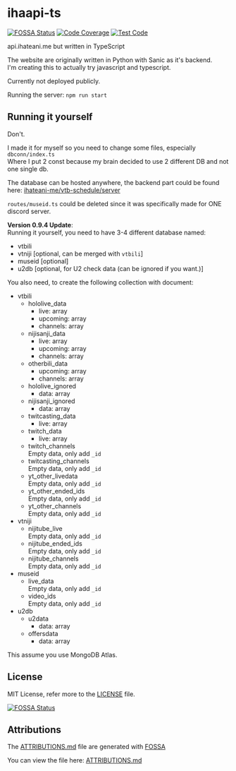 # ihaapi-ts
[![FOSSA Status](https://app.fossa.com/api/projects/git%2Bgithub.com%2Fnoaione%2Fihaapi-ts.svg?type=small)](https://app.fossa.com/projects/git%2Bgithub.com%2Fnoaione%2Fihaapi-ts?ref=badge_small) [![Code Coverage](https://img.shields.io/codecov/c/github/ihateani-me/ihaapi-ts?style=flat-square)](https://codecov.io/gh/ihateani-me/ihaapi-ts) [![Test Code](https://img.shields.io/github/workflow/status/ihateani-me/ihaapi-ts/Test%20Code?style=flat-square)](https://github.com/ihateani-me/ihaapi-ts/actions?query=workflow%3A%22Test+Code%22)

api.ihateani.me but written in TypeScript

The website are originally written in Python with Sanic as it's backend.<br>
I'm creating this to actually try javascript and typescript.

Currently not deployed publicly.

Running the server: `npm run start`

## Running it yourself
Don't.

I made it for myself so you need to change some files, especially `dbconn/index.ts`<br>
Where I put 2 const because my brain decided to use 2 different DB and not one single db.

The database can be hosted anywhere, the backend part could be found here: [ihateani-me/vtb-schedule/server](https://github.com/ihateani-me/vtb-schedule/tree/master/server)

`routes/museid.ts` could be deleted since it was specifically made for ONE discord server.

**Version 0.9.4 Update**:<br>
Running it yourself, you need to have 3-4 different database named:<br>
- vtbili
- vtniji [optional, can be merged with `vtbili`]
- museid [optional]
- u2db [optional, for U2 check data (can be ignored if you want.)]

You also need, to create the following collection with document:<br>
- vtbili
    - hololive_data
        - live: array
        - upcoming: array
        - channels: array
    - nijisanji_data
        - live: array
        - upcoming: array
        - channels: array
    - otherbili_data
        - upcoming: array
        - channels: array
    - hololive_ignored
        - data: array
    - nijisanji_ignored
        - data: array
    - twitcasting_data
        - live: array
    - twitch_data
        - live: array
    - twitch_channels<br>
        Empty data, only add `_id`
    - twitcasting_channels<br>
        Empty data, only add `_id`
    - yt_other_livedata<br>
        Empty data, only add `_id`
    - yt_other_ended_ids<br>
        Empty data, only add `_id`
    - yt_other_channels<br>
        Empty data, only add `_id`
- vtniji
    - nijitube_live<br>
        Empty data, only add `_id`
    - nijitube_ended_ids<br>
        Empty data, only add `_id`
    - nijitube_channels<br>
        Empty data, only add `_id`
- museid
    - live_data<br>
        Empty data, only add `_id`
    - video_ids<br>
        Empty data, only add `_id`
- u2db
    - u2data
        - data: array
    - offersdata
        - data: array

This assume you use MongoDB Atlas.

## License
MIT License, refer more to the [LICENSE](https://github.com/ihateani-me/ihaapi-ts/blob/master/LICENSE) file.

[![FOSSA Status](https://app.fossa.com/api/projects/git%2Bgithub.com%2Fnoaione%2Fihaapi-ts.svg?type=large)](https://app.fossa.com/projects/git%2Bgithub.com%2Fnoaione%2Fihaapi-ts?ref=badge_large)

## Attributions
The [ATTRIBUTIONS.md](https://github.com/ihateani-me/ihaapi-ts/blob/master/ATTRIBUTIONS.md) file are generated with [FOSSA](https://fossa.com)

You can view the file here: [ATTRIBUTIONS.md](https://github.com/ihateani-me/ihaapi-ts/blob/master/ATTRIBUTIONS.md)

